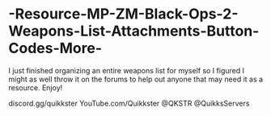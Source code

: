 # -Resource-MP-ZM-Black-Ops-2-Weapons-List-Attachments-Button-Codes-More-
I just finished organizing an entire weapons list for myself so I figured I might as well throw it on the forums to help out anyone that may need it as a resource. Enjoy!

discord.gg/quikkster
YouTube.com/Quikkster
@QKSTR
@QuikksServers

